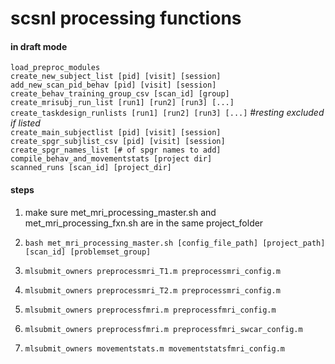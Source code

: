 # scsnl processing functions



#### in draft mode  

`load_preproc_modules`  
`create_new_subject_list [pid] [visit] [session]`  
`add_new_scan_pid_behav [pid] [visit] [session]`  
`create_behav_training_group_csv [scan_id] [group]`  
`create_mrisubj_run_list [run1] [run2] [run3] [...]`  
`create_taskdesign_runlists [run1] [run2] [run3] [...]` _#resting excluded if listed_  
`create_main_subjectlist [pid] [visit] [session]`  
`create_spgr_subjlist_csv [pid] [visit] [session]`  
`create_spgr_names_list [# of spgr names to add]`  
`compile_behav_and_movementstats [project dir]`  
`scanned_runs [scan_id] [project_dir]`

#### steps

1. make sure met_mri_processing_master.sh and met_mri_processing_fxn.sh are in the same project_folder

2. `bash met_mri_processing_master.sh [config_file_path] [project_path] [scan_id] [problemset_group]`


3. `mlsubmit_owners preprocessmri_T1.m preprocessmri_config.m`
3. `mlsubmit_owners preprocessmri_T2.m preprocessmri_config.m`
4. `mlsubmit_owners preprocessfmri.m preprocessfmri_config.m`
4. `mlsubmit_owners preprocessfmri.m preprocessfmri_swcar_config.m`
5. `mlsubmit_owners movementstats.m movementstatsfmri_config.m`
